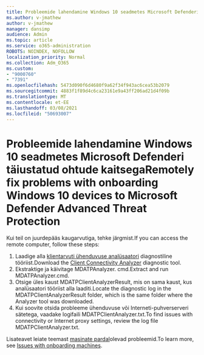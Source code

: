 ```yaml
---
title: Probleemide lahendamine Windows 10 seadmetes Microsoft Defenderi täiustatud ohtude kaitsega
ms.author: v-jmathew
author: v-jmathew
manager: dansimp
audience: Admin
ms.topic: article
ms.service: o365-administration
ROBOTS: NOINDEX, NOFOLLOW
localization_priority: Normal
ms.collection: Adm_O365
ms.custom:
- "9000760"
- "7391"
ms.openlocfilehash: 5473d090f6d4680f9a62f34f943ac6cea53b2079
ms.sourcegitcommit: 4883f1f89d4c6ca23161e9a43ff206ad21d4f09b
ms.translationtype: MT
ms.contentlocale: et-EE
ms.lasthandoff: 03/08/2021
ms.locfileid: "50693007"
---
```

# <a name="remotely-fix-problems-with-onboarding-windows-10-devices-to-microsoft-defender-advanced-threat-protection"></a><span data-ttu-id="e28e6-102">Probleemide lahendamine Windows 10 seadmetes Microsoft Defenderi täiustatud ohtude kaitsega</span><span class="sxs-lookup"><span data-stu-id="e28e6-102">Remotely fix problems with onboarding Windows 10 devices to Microsoft Defender Advanced Threat Protection</span></span>

<span data-ttu-id="e28e6-103">Kui teil on juurdepääs kaugarvutiga, tehke järgmist.</span><span class="sxs-lookup"><span data-stu-id="e28e6-103">If you can access the remote computer, follow these steps:</span></span>

1. <span data-ttu-id="e28e6-104">Laadige alla [klientarvuti ühenduvuse analüsaatori](https://go.microsoft.com/fwlink/?linkid=2143466) diagnostiline tööriist.</span><span class="sxs-lookup"><span data-stu-id="e28e6-104">Download the [Client Connectivity Analyzer](https://go.microsoft.com/fwlink/?linkid=2143466) diagnostic tool.</span></span>
2. <span data-ttu-id="e28e6-105">Ekstraktige ja käivitage MDATPAnalyzer. cmd.</span><span class="sxs-lookup"><span data-stu-id="e28e6-105">Extract and run MDATPAnalyzer.cmd.</span></span>
3. <span data-ttu-id="e28e6-106">Otsige üles kaust MDATPClientAnalyzerResult, mis on sama kaust, kus analüsaatori tööriist alla laaditi.</span><span class="sxs-lookup"><span data-stu-id="e28e6-106">Locate the diagnostic log in the MDATPClientAnalyzerResult folder, which is the same folder where the Analyzer tool was downloaded.</span></span>
4. <span data-ttu-id="e28e6-107">Kui soovite otsida probleeme ühenduvuse või Interneti-puhverserveri sätetega, vaadake logifaili MDATPClientAnalyzer.txt.</span><span class="sxs-lookup"><span data-stu-id="e28e6-107">To find issues with connectivity or Internet proxy settings, review the log file MDATPClientAnalyzer.txt.</span></span>

<span data-ttu-id="e28e6-108">Lisateavet leiate teemast [masinate pardal](https://go.microsoft.com/fwlink/?linkid=2143634)olevad probleemid.</span><span class="sxs-lookup"><span data-stu-id="e28e6-108">To learn more, see [Issues with onboarding machines](https://go.microsoft.com/fwlink/?linkid=2143634).</span></span>
